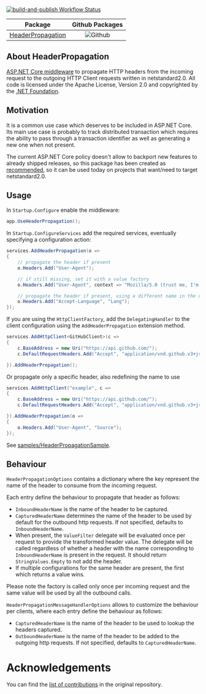 [![build-and-publish Workflow Status](https://github.com/warrenbrasil/core-header-propagation/actions/workflows/build-and-publish.yml/badge.svg?branch=master)](https://github.com/warrenbrasil/core-header-propagation/actions/workflows/build-and-publish.yml?branch=master)

|                     Package                    |                       Github Packages                      |
|:----------------------------------------------:|:----------------------------------------------------------:|
| [HeaderPropagation](https://github.com/warrenbrasil/core-header-propagation/packages/1365885) | ![Github](https://img.shields.io/badge/github-v4.0.0-blue) |

## About HeaderPropagation

[ASP.NET Core middleware](https://github.com/dotnet/aspnetcore/tree/main/src/Middleware/HeaderPropagation) to propagate HTTP headers from the incoming request to the outgoing HTTP Client requests written in netstandard2.0.
All code is licensed under the Apache License, Version 2.0 and copyrighted by the [.NET Foundation](https://dotnetfoundation.org/).

## Motivation
It is a common use case which deserves to be included in ASP.NET Core.
Its main use case is probably to track distributed transaction which requires the ability to pass through a transaction identifier as well as generating a new one when not present.

The current ASP.NET Core policy doesn't allow to backport new features to already shipped releases, so this package has been created as [recommended](https://github.com/aspnet/AspNetCore/pull/7921#issuecomment-479717164), so it can be used today on projects that want/need to target netstandard2.0.

## Usage

In `Startup.Configure` enable the middleware:

```csharp
app.UseHeaderPropagation();
```

In `Startup.ConfigureServices` add the required services, eventually specifying a configuration action:

```csharp
services.AddHeaderPropagation(o =>
{
    // propagate the header if present
    o.Headers.Add("User-Agent");

    // if still missing, set it with a value factory
    o.Headers.Add("User-Agent", context => "Mozilla/5.0 (trust me, I'm really Mozilla!)");

    // propagate the header if present, using a different name in the outbound request
    o.Headers.Add("Accept-Language", "Lang");
});
```

If you are using the `HttpClientFactory`, add the `DelegatingHandler` to the client configuration using the `AddHeaderPropagation` extension method.

```csharp
services.AddHttpClient<GitHubClient>(c =>
{
    c.BaseAddress = new Uri("https://api.github.com/");
    c.DefaultRequestHeaders.Add("Accept", "application/vnd.github.v3+json");

}).AddHeaderPropagation();
```

Or propagate only a specific header, also redefining the name to use

```csharp
services.AddHttpClient("example", c =>
{
    c.BaseAddress = new Uri("https://api.github.com/");
    c.DefaultRequestHeaders.Add("Accept", "application/vnd.github.v3+json");

}).AddHeaderPropagation(o =>
{
    o.Headers.Add("User-Agent", "Source");
});
```

See [samples/HeaderPropagationSample](samples/HeaderPropagationSample).

## Behaviour

`HeaderPropagationOptions` contains a dictionary where the key represent the name of the header to consume from the incoming request.

Each entry define the behaviour to propagate that header as follows:

- `InboundHeaderName` is the name of the header to be captured.
- `CapturedHeaderName` determines the name of the header to be used by default for the outbound http requests. If not specified, defaults to `InboundHeaderName`.
- When present, the `ValueFilter` delegate will be evaluated once per request to provide the transformed
header value. The delegate will be called regardless of whether a header with the name corresponding to `InboundHeaderName` is present in the request. It should return `StringValues.Empty` to not add the header.
- If multiple configurations for the same header are present, the first which returns a value wins.

Please note the factory is called only once per incoming request and the same value will be used by all the
outbound calls.

`HeaderPropagationMessageHandlerOptions` allows to customize the behaviour per clients, where each entry define the behaviour as follows:

- `CapturedHeaderName` is the name of the header to be used to lookup the headers captured.
- `OutboundHeaderName` is the name of the header to be added to the outgoing http requests. If not specified, defaults to `CapturedHeaderName`.

# Acknowledgements

You can find the [list of contributions](https://github.com/aspnet/AspNetCore/commits/master/src/Middleware/HeaderPropagation) in the original repository.
